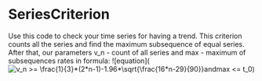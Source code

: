 # SeriesCriterion
Use this code to check your time series for having a trend. This criterion counts all the series and find the maximum subsequence of equal series. After that, our parameters v_n - count of all series and max - maximum of subsequences rates in formula:
![equation](<img src="https://latex.codecogs.com/svg.image?v_n&space;>=&space;\frac{1}{3}*(2*n-1)-1.96*\sqrt{\frac{16*n-29}{90}}andmax&space;<=&space;t_0&space;" title="v_n >= \frac{1}{3}*(2*n-1)-1.96*\sqrt{\frac{16*n-29}{90}}andmax <= t_0 " />)
